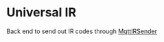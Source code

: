 # Universal IR

Back end to send out IR codes through
[MqttIRSender](https://github.com/mhdawson/arduino-esp8266/blob/master/MqttIRSender/README.md)
